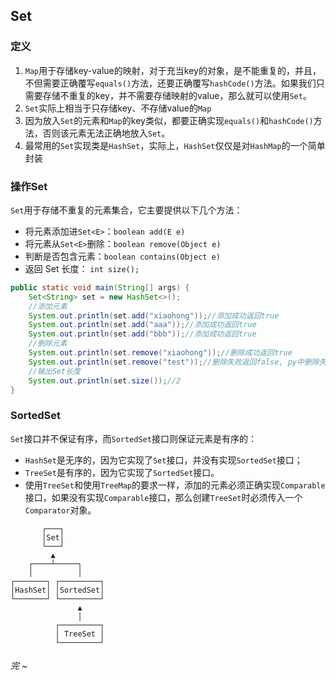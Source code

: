 ## Set

### 定义

1. `Map`用于存储key-value的映射，对于充当key的对象，是不能重复的，并且，不但需要正确覆写`equals()`方法，还要正确覆写`hashCode()`方法。如果我们只需要存储不重复的key，并不需要存储映射的value，那么就可以使用`Set`。
2. `Set`实际上相当于只存储key、不存储value的`Map`
3. 因为放入`Set`的元素和`Map`的key类似，都要正确实现`equals()`和`hashCode()`方法，否则该元素无法正确地放入`Set`。
4. 最常用的`Set`实现类是`HashSet`，实际上，`HashSet`仅仅是对`HashMap`的一个简单封装



### 操作Set

`Set`用于存储不重复的元素集合，它主要提供以下几个方法：

- 将元素添加进`Set<E>`：`boolean add(E e)`
- 将元素从`Set<E>`删除：`boolean remove(Object e)`
- 判断是否包含元素：`boolean contains(Object e)`
- 返回 Set 长度： `int size();`

```java
public static void main(String[] args) {
    Set<String> set = new HashSet<>();
    //添加元素
    System.out.println(set.add("xiaohong"));//添加成功返回true
    System.out.println(set.add("aaa"));//添加成功返回true
    System.out.println(set.add("bbb"));//添加成功返回true
    //删除元素
    System.out.println(set.remove("xiaohong"));//删除成功返回true
    System.out.println(set.remove("test"));//删除失败返回false, py中删除失败报错
    //输出Set长度
    System.out.println(set.size());//2
}
```



### SortedSet

`Set`接口并不保证有序，而`SortedSet`接口则保证元素是有序的：

- `HashSet`是无序的，因为它实现了`Set`接口，并没有实现`SortedSet`接口；
- `TreeSet`是有序的，因为它实现了`SortedSet`接口。
- 使用`TreeSet`和使用`TreeMap`的要求一样，添加的元素必须正确实现`Comparable`接口，如果没有实现`Comparable`接口，那么创建`TreeSet`时必须传入一个`Comparator`对象。

```text
       ┌───┐
       │Set│
       └───┘
         ▲
    ┌────┴─────┐
    │          │
┌───────┐ ┌─────────┐
│HashSet│ │SortedSet│
└───────┘ └─────────┘
               ▲
               │
          ┌─────────┐
          │ TreeSet │
          └─────────┘
```



###### 完 ~

